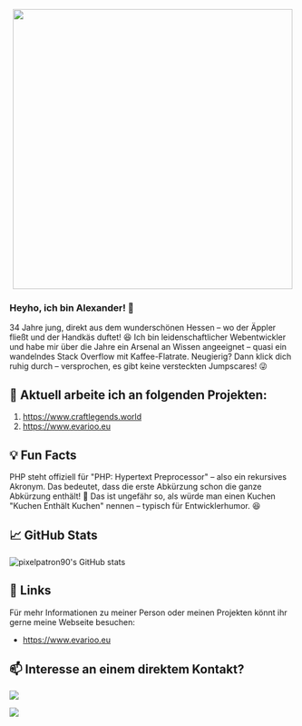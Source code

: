 <p align="center"><a href="https://www.evarioo.eu" target="_blank"><img src="https://media.evarioo.eu/pixelpatron/logo.png" width="493" /></a></p>

### Heyho, ich bin Alexander! 🎉
34 Jahre jung, direkt aus dem wunderschönen Hessen – wo der Äppler fließt und der Handkäs duftet! 😆
Ich bin leidenschaftlicher Webentwickler und habe mir über die Jahre ein Arsenal an Wissen angeeignet – quasi ein wandelndes Stack Overflow mit Kaffee-Flatrate.
Neugierig? Dann klick dich ruhig durch – versprochen, es gibt keine versteckten Jumpscares! 😜

## 🔭 Aktuell arbeite ich an folgenden Projekten:
1. https://www.craftlegends.world
2. https://www.evarioo.eu

## 💡 Fun Facts

PHP steht offiziell für "PHP: Hypertext Preprocessor" – also ein rekursives Akronym.
Das bedeutet, dass die erste Abkürzung schon die ganze Abkürzung enthält! 🤯
Das ist ungefähr so, als würde man einen Kuchen "Kuchen Enthält Kuchen" nennen – typisch für Entwicklerhumor. 😆

## 📈 GitHub Stats

![pixelpatron90's GitHub stats](https://github-readme-stats.vercel.app/api?username=pixelpatron90&show_icons=true&theme=radical)

## 🔗 Links

Für mehr Informationen zu meiner Person oder meinen Projekten könnt ihr gerne meine Webseite besuchen:

- https://www.evarioo.eu

## 📫 Interesse an einem direktem Kontakt?

[<img src="https://img.shields.io/badge/pixelpatron-100000?style=for-the-badge&logo=X&logoColor=white&labelColor=000000&color=FF0000">](https://x.com/pixelpatron)

[<img src="https://img.shields.io/badge/pixel_patron-100000?style=for-the-badge&logo=Discord&logoColor=white&labelColor=000000&color=FF0000">](https://discord.com/channels/@me/1178035028249297058/)

